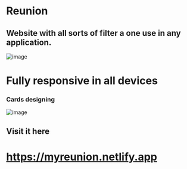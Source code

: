 # Reunion
## Website with all sorts of filter a one use in any application.

![image](https://user-images.githubusercontent.com/87076425/219944177-b7b4aaf6-9047-4741-b093-ecfa340f327d.png)

# Fully responsive in all devices

### Cards designing
![image](https://user-images.githubusercontent.com/87076425/219944223-1d2be6ee-d0ad-4058-9ff4-03908fa83b74.png)

## Visit it here 
# https://myreunion.netlify.app
